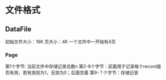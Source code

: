 # 文件格式

## DataFile

初始文件大小：16K
页大小：4K
一个文件中一开始有4页

### Page

第1个字节: 当前文件中存储记录总数n
第2-8个字节：前面用于记录每个record是否有效，若有效则为1，无效为0；后面空着
第9-？个字节：存储记录

